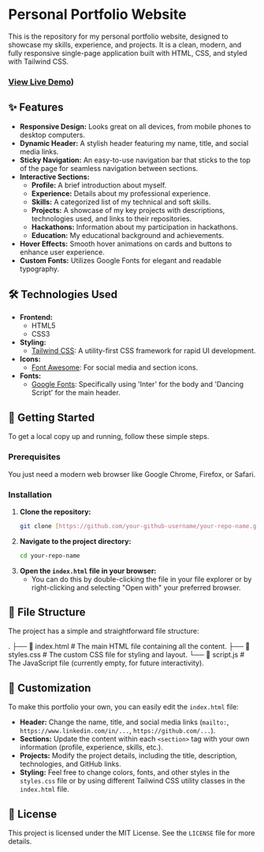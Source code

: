 # Personal Portfolio Website

This is the repository for my personal portfolio website, designed to showcase my skills, experience, and projects. It is a clean, modern, and fully responsive single-page application built with HTML, CSS, and styled with Tailwind CSS.

### [View Live Demo](https://aadi140205.github.io/Portfolio/)) 

## ✨ Features

- **Responsive Design:** Looks great on all devices, from mobile phones to desktop computers.
- **Dynamic Header:** A stylish header featuring my name, title, and social media links.
- **Sticky Navigation:** An easy-to-use navigation bar that sticks to the top of the page for seamless navigation between sections.
- **Interactive Sections:**
    - **Profile:** A brief introduction about myself.
    - **Experience:** Details about my professional experience.
    - **Skills:** A categorized list of my technical and soft skills.
    - **Projects:** A showcase of my key projects with descriptions, technologies used, and links to their repositories.
    - **Hackathons:** Information about my participation in hackathons.
    - **Education:** My educational background and achievements.
- **Hover Effects:** Smooth hover animations on cards and buttons to enhance user experience.
- **Custom Fonts:** Utilizes Google Fonts for elegant and readable typography.

## 🛠️ Technologies Used

- **Frontend:**
    - HTML5
    - CSS3
- **Styling:**
    - [Tailwind CSS](https://tailwindcss.com/): A utility-first CSS framework for rapid UI development.
- **Icons:**
    - [Font Awesome](https://fontawesome.com/): For social media and section icons.
- **Fonts:**
    - [Google Fonts](https://fonts.google.com/): Specifically using 'Inter' for the body and 'Dancing Script' for the main header.

## 🚀 Getting Started

To get a local copy up and running, follow these simple steps.

### Prerequisites

You just need a modern web browser like Google Chrome, Firefox, or Safari.

### Installation

1.  **Clone the repository:**
    ```sh
    git clone [https://github.com/your-github-username/your-repo-name.git](https://github.com/your-github-username/your-repo-name.git)
    ```
2.  **Navigate to the project directory:**
    ```sh
    cd your-repo-name
    ```
3.  **Open the `index.html` file in your browser:**
    - You can do this by double-clicking the file in your file explorer or by right-clicking and selecting "Open with" your preferred browser.

## 📂 File Structure

The project has a simple and straightforward file structure:


.
├── 📄 index.html      # The main HTML file containing all the content.
├── 📄 styles.css      # The custom CSS file for styling and layout.
└── 📄 script.js       # The JavaScript file (currently empty, for future interactivity).


## 🎨 Customization

To make this portfolio your own, you can easily edit the `index.html` file:
- **Header:** Change the name, title, and social media links (`mailto:`, `https://www.linkedin.com/in/...`, `https://github.com/...`).
- **Sections:** Update the content within each `<section>` tag with your own information (profile, experience, skills, etc.).
- **Projects:** Modify the project details, including the title, description, technologies, and GitHub links.
- **Styling:** Feel free to change colors, fonts, and other styles in the `styles.css` file or by using different Tailwind CSS utility classes in the `index.html` file.

## 📄 License

This project is licensed under the MIT License. See the `LICENSE` file for more details.


